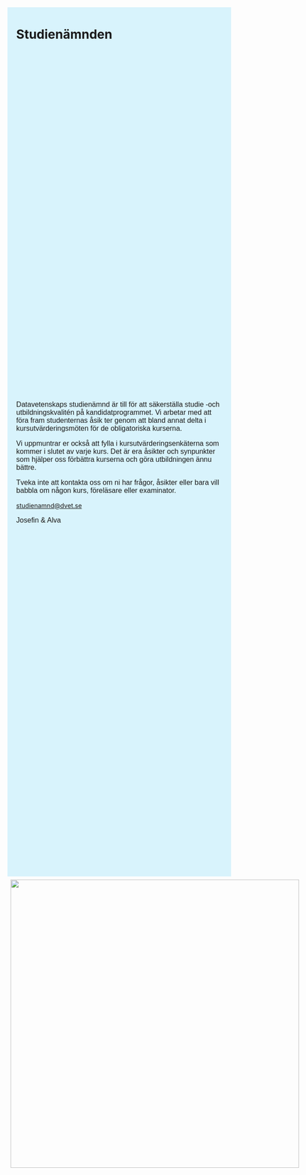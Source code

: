 <style>
  p {
    font-size: 16px;
    font-family: "Tahoma", "Geneva", sans-serif;
  }

  main {
    padding: 0px;
    float: center;
    margin: 10px auto;
  }

  .page {
    padding: 0px;
  }

  .cimg img {
    padding: 1%;
  }

  .ctxt {
    background: #D8F3FC;
    display: flex;
    flex-direction: column;
    width: 70%;
    padding: 1%;
  }

  .cimg {
    background: #D8F3FC;
    display: flex;
    flex-direction: column;
    width: 30%;
  }

  .flex-co {
    display: flex;
    flex-direction: row;
    width: inherit;
    height: 100%;
  }

  @media screen and (max-width: 1300px) {
    .flex-co {
      flex-direction: column;
    }

    .ctxt {
      flex-direction: row;
      height: 50%;
      width: inherit;
      padding: 1% 3%;
      display: grid;
    }

    h1 {
      padding: 0px;
    }

    .grid-header {
      padding: 0px 1%;
    }

    .grid-txt {
      padding: 0px 1%;
    }

    .cimg {
      background: none;
      flex-direction: row;
      width: inherit;
      height: 30%;
      display: block;
      margin-left: auto;
      margin-right: auto;
    }

    .cimg img {
      height: 650px;
    }
  }

  @media screen and (max-width: 600px) {
    .cimg img {
      height: 550px;
    }
  }

  @media screen and (max-width: 420px) {
    .cimg img {
      height: 450px;
    }
  }
</style>
<div class="flex-co">
  <div class="ctxt">
    <div class="grid-header">
      <h1>Studienämnden</h1>
    </div>
    <div class="grid-txt">
      <p>
        Datavetenskaps studienämnd är till för att säkerställa studie -och utbildningskvalitén på kandidatprogrammet. Vi
        arbetar med att föra fram studenternas åsik ter genom att bland annat delta i kursutvärderingsmöten för de
        obligatoriska kurserna.
      </p>
      <p>
        Vi uppmuntrar er också att fylla i kursutvärderingsenkäterna som kommer i slutet av varje kurs. Det är era
        åsikter och synpunkter som hjälper oss förbättra kurserna och göra utbildningen ännu bättre.
      </p>
      <p>
        Tveka inte att kontakta oss om ni har frågor, åsikter eller bara vill babbla om någon kurs, föreläsare eller
        examinator.
      </p>
      <a href="mailto:studienamnd@dvet.se">studienamnd@dvet.se</a>
      <p>
        Josefin & Alva
      </p>
    </div>
  </div>
  <div class="cimg">
    <img
      src="https://dvet.se/uploads/committee-images/loafey%20-%20566065dbcc415e9853a7c081cb7f9bbc%20-%20studienamnd.JPG" />
  </div>
</div>